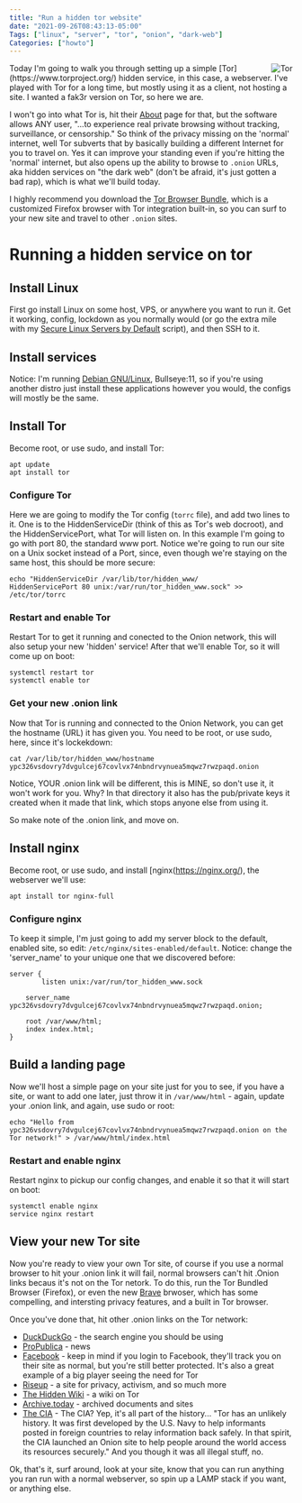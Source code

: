 ```yaml
---
title: "Run a hidden tor website"
date: "2021-09-26T08:43:13-05:00"
Tags: ["linux", "server", "tor", "onion", "dark-web"]
Categories: ["howto"]
---
```


<img align="right" src="/2021/tor_icon.png" alt="Tor" title="Tor">
Today I'm going to walk you through setting up a simple [Tor](https://www.torproject.org/) hidden service, in this case, a webserver. I've played with Tor for a long time, but mostly using it as a client, not hosting a site. I wanted a fak3r version on Tor, so here we are.

I won't go into what Tor is, hit their [About](https://www.torproject.org/about/history/) page for that, but the software allows ANY user, "...to experience real private browsing without tracking, surveillance, or censorship." So think of the privacy missing on the 'normal' internet, well Tor subverts that by basically building a different Internet for you to travel on. Yes it can improve your standing even if you're hitting the 'normal' internet, but also opens up the ability to browse to `.onion` URLs, aka hidden services on "the dark web" (don't be afraid, it's just gotten a bad rap), which is what we'll build today.

I highly recommend you download the [Tor Browser Bundle](https://www.torproject.org/download/), which is a customized Firefox browser with Tor integration built-in, so you can surf to your new site and travel to other `.onion` sites.

<!--more-->

# Running a hidden service on tor

## Install Linux

First go install Linux on some host, VPS, or anywhere you want to run it. Get it working, config, lockdown as you normally would (or go the extra mile with my [Secure Linux Servers by Default](https://fak3r.com/2021/06/18/secure-linux-servers-by-default/) script), and then SSH to it.

## Install services

Notice: I'm running [Debian GNU/Linux](https://www.debian.org/), Bullseye:11, so if you're using another distro just install these applications however you would, the configs will mostly be the same.

## Install Tor

Become root, or use sudo, and install Tor:

```
apt update
apt install tor
```

### Configure Tor

Here we are going to modify the Tor config (`torrc` file), and add two lines to it. One is to the HiddenServiceDir (think of this as Tor's web docroot), and the HiddenServicePort, what Tor will listen on. In this example I'm going to go with port 80, the standard www port. Notice we're going to run our site on a Unix socket instead of a Port, since, even though we're staying on the same host, this should be more secure:

```
echo "HiddenServiceDir /var/lib/tor/hidden_www/
HiddenServicePort 80 unix:/var/run/tor_hidden_www.sock" >> /etc/tor/torrc
```

### Restart and enable Tor

Restart Tor to get it running and conected to the Onion network, this will also setup your new 'hidden' service! After that we'll enable Tor, so it will come up on boot:

```
systemctl restart tor
systemctl enable tor
```

### Get your new .onion link

Now that Tor is running and connected to the Onion Network, you can get the hostname (URL) it has given you. You need to be root, or use sudo, here, since it's lockekdown:

```
cat /var/lib/tor/hidden_www/hostname
ypc326vsdovry7dvgulcej67covlvx74nbndrvynuea5mqwz7rwzpaqd.onion
```

Notice, YOUR .onion link will be different, this is MINE, so don't use it, it won't work for you. Why? In that directory it also has the pub/private keys it created when it made that link, which stops anyone else from using it.

So make note of the .onion link, and move on.

## Install nginx

Become root, or use sudo, and install [nginx(https://nginx.org/), the webserver we'll use:

```
apt install tor nginx-full
```

### Configure nginx

To keep it simple, I'm just going to add my server block to the default, enabled site, so edit: `/etc/nginx/sites-enabled/default`. Notice: change the 'server_name' to your unique one that we discovered before:

```
server {
        listen unix:/var/run/tor_hidden_www.sock

	server_name ypc326vsdovry7dvgulcej67covlvx74nbndrvynuea5mqwz7rwzpaqd.onion;

	root /var/www/html;
	index index.html;
}
```

## Build a landing page

Now we'll host a simple page on your site just for you to see, if you have a site, or want to add one later, just throw it in `/var/www/html` - again, update your .onion link, and again, use sudo or root:

```
echo "Hello from ypc326vsdovry7dvgulcej67covlvx74nbndrvynuea5mqwz7rwzpaqd.onion on the Tor network!" > /var/www/html/index.html
```

### Restart and enable nginx

Restart nginx to pickup our config changes, and enable it so that it will start on boot:

```
systemctl enable nginx
service nginx restart
```

## View your new Tor site

Now you're ready to view your own Tor site, of course if you use a normal browser to hit your .onion link it will fail, normal browsers can't hit .Onion links becaus it's not on the Tor netork. To do this, run the Tor Bundled Browser (Firefox), or even the new [Brave](https://brave.com) brwoser, which has some compelling, and intersting privacy features, and a built in Tor browser.

Once you've done that, hit other .onion links on the Tor network:

* [DuckDuckGo](https://3g2upl4pq6kufc4m.onion/) - the search engine you should be using
* [ProPublica](http://www.propub3r6espa33w.onion/) - news
* [Facebook](http://www.facebookcorewwwi.onion/) - keep in mind if you login to Facebook, they'll track you on their site as normal, but you're still better protected. It's also a great example of a big player seeing the need for Tor
* [Riseup](http://vww6ybal4bd7szmgncyruucpgfkqahzddi37ktceo3ah7ngmcopnpyyd.onion) - a site for privacy, activism, and so much more
* [The Hidden Wiki](http://zqktlwiuavvvqqt4ybvgvi7tyo4hjl5xgfuvpdf6otjiycgwqbym2qad.onion/wiki/index.php/Main_Page) - a wiki on Tor
* [Archive.today](http://archivecaslytosk.onion/) - archived documents and sites
* [The CIA](http://ciadotgov4sjwlzihbbgxnqg3xiyrg7so2r2o3lt5wz5ypk4sxyjstad.onion) - The CIA? Yep, it's all part of the history... "Tor has an unlikely history. It was first developed by the U.S. Navy to help informants posted in foreign countries to relay information back safely. In that spirit, the CIA launched an Onion site to help people around the world access its resources securely." And you though it was all illegal stuff, no.

Ok, that's it, surf around, look at your site, know that you can run anything you ran run with a normal webserver, so spin up a LAMP stack if you want, or anything else.
